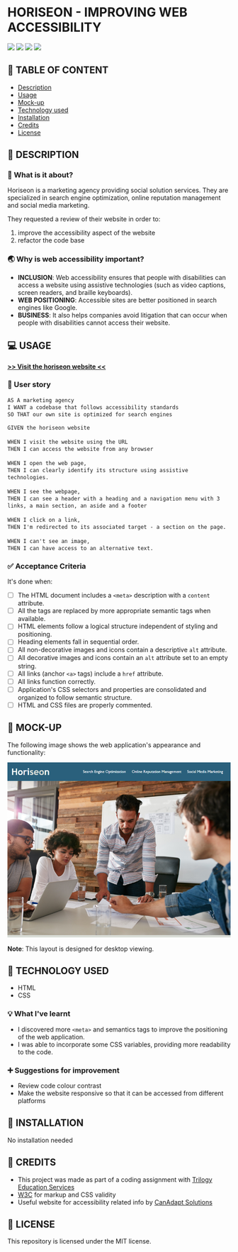# HORISEON - IMPROVING WEB ACCESSIBILITY

![](https://img.shields.io/badge/html-HTML5-orange?logo=html5)
![](https://img.shields.io/badge/css-CSS3-%231572B6)
![](https://img.shields.io/w3c-validation/html?targetUrl=https%3A%2F%2Fsenseilein.github.io%2Fchallenge1-horiseon%2F)
![](https://img.shields.io/github/license/senseilein/challenge1-horiseon)

## 🚩 TABLE OF CONTENT

- [Description](#-description)
- [Usage](#-usage)
- [Mock-up](#-mock-up)
- [Technology used](#-technology-used)
- [Installation](#-installation)
- [Credits](#-credits)
- [License](#-license)

## 📖 DESCRIPTION

### 🎯 What is it about?

Horiseon is a marketing agency providing social solution services. They are specialized in search engine optimization, online reputation management and social media marketing.

They requested a review of their website in order to:

1. improve the accessibility aspect of the website
2. refactor the code base

### 🌏 Why is web accessibility important?

- **INCLUSION**: Web accessibility ensures that people with disabilities can access a website using assistive technologies (such as video captions, screen readers, and braille keyboards).
- **WEB POSITIONING**: Accessible sites are better positioned in search engines like Google.
- **BUSINESS**: It also helps companies avoid litigation that can occur when people with disabilities cannot access their website.

## 💻 USAGE

[**>> Visit the horiseon website <<**](https://senseilein.github.io/challenge1-horiseon/)

### 💬 User story

```
AS A marketing agency
I WANT a codebase that follows accessibility standards
SO THAT our own site is optimized for search engines
```

```
GIVEN the horiseon website

WHEN I visit the website using the URL
THEN I can access the website from any browser

WHEN I open the web page,
THEN I can clearly identify its structure using assistive technologies.

WHEN I see the webpage,
THEN I can see a header with a heading and a navigation menu with 3 links, a main section, an aside and a footer

WHEN I click on a link,
THEN I'm redirected to its associated target - a section on the page.

WHEN I can't see an image,
THEN I can have access to an alternative text.

```

### ✅ Acceptance Criteria

It's done when:

- [ ] The HTML document includes a `<meta>` description with a `content` attribute.
- [ ] All the tags are replaced by more appropriate semantic tags when available.
- [ ] HTML elements follow a logical structure independent of styling and positioning.
- [ ] Heading elements fall in sequential order.
- [ ] All non-decorative images and icons contain a descriptive `alt` attribute.
- [ ] All decorative images and icons contain an `alt` attribute set to an empty string.
- [ ] All links (anchor `<a>` tags) include a `href` attribute.
- [ ] All links function correctly.
- [ ] Application's CSS selectors and properties are consolidated and organized to follow semantic structure.
- [ ] HTML and CSS files are properly commented.

## 🎨 MOCK-UP

The following image shows the web application's appearance and functionality:

![The Horiseon webpage includes a navigation bar, a header image, and cards with text and images at the bottom of the page.](./assets/images/horiseon-main-page.png)

**Note**: This layout is designed for desktop viewing.

## 🔧 TECHNOLOGY USED

- HTML
- CSS

### 💡 What I've learnt

- I discovered more `<meta>` and semantics tags to improve the positioning of the web application.
- I was able to incorporate some CSS variables, providing more readability to the code.

### ➕ Suggestions for improvement

- Review code colour contrast
- Make the website responsive so that it can be accessed from different platforms

## 🚀 INSTALLATION

No installation needed

## 💬 CREDITS

- This project was made as part of a coding assignment with [Trilogy Education Services](https://skillsforlife.edx.org/?utm_source=govuk)
- [W3C](https://validator.w3.org/) for markup and CSS validity
- Useful website for accessibility related info by [CanAdapt Solutions](https://www.davidmacd.com/blog/alternate-text-for-css-background-images.html)

## 📜 LICENSE

This repository is licensed under the MIT license.
